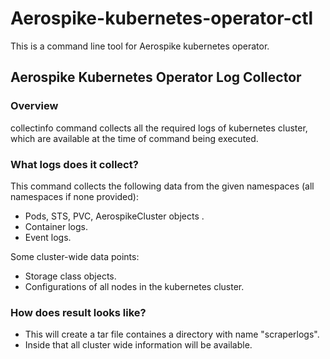 # Aerospike-kubernetes-operator-ctl

This is a command line tool for Aerospike kubernetes operator.

## Aerospike Kubernetes Operator Log Collector

### Overview

collectinfo command collects all the required logs of kubernetes cluster, which are available at the time of command being executed.


### What logs does it collect?

This command collects the following data from the given namespaces (all namespaces if none provided):

* Pods, STS, PVC, AerospikeCluster objects .
* Container logs.
* Event logs.

Some cluster-wide data points:
* Storage class objects.
* Configurations of all nodes in the kubernetes cluster.

### How does result looks like?

* This will create a tar file containes a directory with name "scraperlogs".
* Inside that all cluster wide information will be available.
